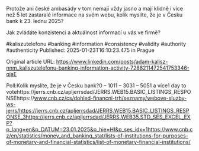 Protože ani české ambasády v tom nemají vždy jasno a mají klidně i více než 5 let zastaralé informace na svém webu, kolik myslíte, že je v Česku bank k 23. lednu 2025?


Jak zvládáte konzistenci a aktuálnost informací u vás ve firmě?


#kaliszutelefonu #banking #information #consistency #validity #authority #authenticity
Published: 2025-01-23T16:10:23.475 in Prague

Original article URL: https://www.linkedin.com/posts/adam-kalisz-nnm_kaliszutelefonu-banking-information-activity-7288211472541753346-qjaE

Poll:Kolik myslíte, že je v Česku bank?0 – 1011 – 3031 – 5051 a více1 day to votehttps://jerrs.cnb.cz/apljerrsdad/JERRS.WEB15.BASIC_LISTINGS_RESPONSEhttps://www.cnb.cz/cs/dohled-financni-trh/seznamy/webove-sluzby-ws-jerrs/https://jerrs.cnb.cz/apljerrsdad/JERRS.WEB15.BASIC_LISTINGS_RESPONSE_3https://jerrs.cnb.cz/apljerrsdad/JERRS.WEB35.STD_SES_EXCEL_EXP?p_lang=en&p_DATUM=23.01.2025&p_hie=HI&p_ses_idx=1https://www.cnb.cz/en/statistics/money_and_banking_stat/lists-of-institutions-for-purposes-of-monetary-and-financial-statistics/list-of-monetary-financial-institutions/